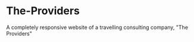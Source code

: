 # The-Providers
A completely responsive website of a travelling consulting company, "The Providers"

